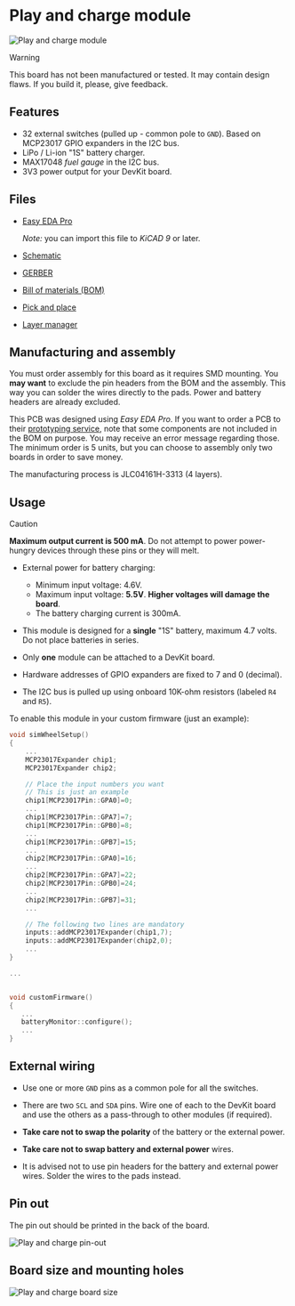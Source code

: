 # Play and charge module

![Play and charge module](./ModulePlayAndCharge_3D.png)

> [!WARNING]
> This board has not been manufactured or tested.
> It may contain design flaws.
> If you build it, please, give feedback.

## Features

- 32 external switches (pulled up - common pole to `GND`).
  Based on MCP23017 GPIO expanders in the I2C bus.
- LiPo / Li-ion "1S" battery charger.
- MAX17048 *fuel gauge* in the I2C bus.
- 3V3 power output for your DevKit board.

## Files

- [Easy EDA Pro](./ModulePlayAndCharge.epro)

  *Note:* you can import this file to *KiCAD 9* or later.

- [Schematic](./ModulePlayAndCharge_schematic.pdf)
- [GERBER](./ModulePlayAndCharge_GERBER.zip)
- [Bill of materials (BOM)](./ModulePlayAndCharge_BOM.csv)
- [Pick and place](./ModulePlayAndCharge_PickAndPlace.csv)
- [Layer manager](./ModulePlayAndCharge_layers.json)

## Manufacturing and assembly

You must order assembly for this board as it requires SMD mounting.
You **may want** to exclude the pin headers from the BOM and the assembly.
This way you can solder the wires directly to the pads.
Power and battery headers are already excluded.

This PCB was designed using *Easy EDA Pro*.
If you want to order a PCB to their
[prototyping service](https://jlcpcb.com/?href=easyeda-home),
note that some components are not included in the BOM on purpose.
You may receive an error message regarding those.
The minimum order is 5 units,
but you can choose to assembly only two boards in order to save money.

The manufacturing process is JLC04161H-3313 (4 layers).

## Usage

> [!CAUTION]
> **Maximum output current is 500 mA**.
> Do not attempt to power power-hungry devices
> through these pins or they will melt.

- External power for battery charging:
  - Minimum input voltage: 4.6V.
  - Maximum input voltage: **5.5V**.
    **Higher voltages will damage the board**.
  - The battery charging current is 300mA.

- This module is designed for a **single** "1S" battery,
  maximum 4.7 volts. Do not place batteries in series.

- Only **one** module can be attached to a DevKit board.

- Hardware addresses of GPIO expanders are fixed to 7 and 0 (decimal).

- The I2C bus is pulled up using onboard 10K-ohm resistors
  (labeled `R4` and `R5`).

To enable this module in your custom firmware (just an example):

```c++
void simWheelSetup()
{
    ...
    MCP23017Expander chip1;
    MCP23017Expander chip2;

    // Place the input numbers you want
    // This is just an example
    chip1[MCP23017Pin::GPA0]=0;
    ...
    chip1[MCP23017Pin::GPA7]=7;
    chip1[MCP23017Pin::GPB0]=8;
    ...
    chip1[MCP23017Pin::GPB7]=15;
    ...
    chip2[MCP23017Pin::GPA0]=16;
    ...
    chip2[MCP23017Pin::GPA7]=22;
    chip2[MCP23017Pin::GPB0]=24;
    ...
    chip2[MCP23017Pin::GPB7]=31;
    ...

    // The following two lines are mandatory
    inputs::addMCP23017Expander(chip1,7);
    inputs::addMCP23017Expander(chip2,0);
    ...
}

...


void customFirmware()
{
   ...
   batteryMonitor::configure();
   ...
}
```

## External wiring

- Use one or more `GND` pins as a common pole for all the switches.

- There are two `SCL` and `SDA` pins.
  Wire one of each to the DevKit board and
  use the others as a pass-through to other modules (if required).

- **Take care not to swap the polarity** of the battery or the external power.

- **Take care not to swap battery and external power** wires.

- It is advised not to use pin headers for the battery and external power wires.
  Solder the wires to the pads instead.

## Pin out

The pin out should be printed in the back of the board.

![Play and charge pin-out](./ModulePlayAndCharge_pinout.png)

## Board size and mounting holes

![Play and charge board size](./ModulePlayAndCharge_size.png)